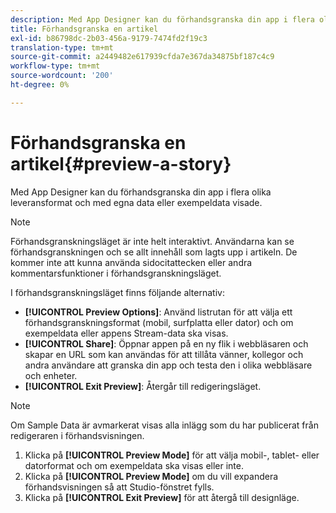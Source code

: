 ```yaml
---
description: Med App Designer kan du förhandsgranska din app i flera olika leveransformat och med egna data eller exempeldata visade.
title: Förhandsgranska en artikel
exl-id: b86798dc-2b03-456a-9179-7474fd2f19c3
translation-type: tm+mt
source-git-commit: a2449482e617939cfda7e367da34875bf187c4c9
workflow-type: tm+mt
source-wordcount: '200'
ht-degree: 0%

---
```


# Förhandsgranska en artikel{#preview-a-story}

Med App Designer kan du förhandsgranska din app i flera olika leveransformat och med egna data eller exempeldata visade.

>[!NOTE]
>
>Förhandsgranskningsläget är inte helt interaktivt. Användarna kan se förhandsgranskningen och se allt innehåll som lagts upp i artikeln. De kommer inte att kunna använda sidocitattecken eller andra kommentarsfunktioner i förhandsgranskningsläget.

I förhandsgranskningsläget finns följande alternativ:

* **[!UICONTROL Preview Options]**: Använd listrutan för att välja ett förhandsgranskningsformat (mobil, surfplatta eller dator) och om exempeldata eller appens Stream-data ska visas.
* **[!UICONTROL Share]**: Öppnar appen på en ny flik i webbläsaren och skapar en URL som kan användas för att tillåta vänner, kollegor och andra användare att granska din app och testa den i olika webbläsare och enheter.
* **[!UICONTROL Exit Preview]**: Återgår till redigeringsläget.

>[!NOTE]
>
>Om Sample Data är avmarkerat visas alla inlägg som du har publicerat från redigeraren i förhandsvisningen.

1. Klicka på **[!UICONTROL Preview Mode]** för att välja mobil-, tablet- eller datorformat och om exempeldata ska visas eller inte.
1. Klicka på **[!UICONTROL Preview Mode]** om du vill expandera förhandsvisningen så att Studio-fönstret fylls.
1. Klicka på **[!UICONTROL Exit Preview]** för att återgå till designläge.
